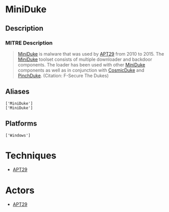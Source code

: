 
# MiniDuke

## Description

### MITRE Description

> [MiniDuke](https://attack.mitre.org/software/S0051) is malware that was used by [APT29](https://attack.mitre.org/groups/G0016) from 2010 to 2015. The [MiniDuke](https://attack.mitre.org/software/S0051) toolset consists of multiple downloader and backdoor components. The loader has been used with other [MiniDuke](https://attack.mitre.org/software/S0051) components as well as in conjunction with [CosmicDuke](https://attack.mitre.org/software/S0050) and [PinchDuke](https://attack.mitre.org/software/S0048). (Citation: F-Secure The Dukes)

## Aliases

```
['MiniDuke']
['MiniDuke']
```

## Platforms

```
['Windows']
```

# Techniques


* [APT29](../techniques/APT29.md)


# Actors


* [APT29](../actors/APT29.md)

